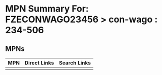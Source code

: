 



# MPN Summary For: FZECONWAGO23456 > con-wago : 234-506

## MPNs
  

|MPN|Direct Links|Search Links|
| :--- | :--- | :--- |
||||
